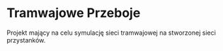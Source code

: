 # Tramwajowe Przeboje

Projekt mający na celu symulację sieci tramwajowej na stworzonej sieci przystanków.